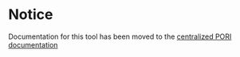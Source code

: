 # Notice

Documentation for this tool has been moved to the [centralized PORI documentation](https://bcgsc.github.io/pori/)
